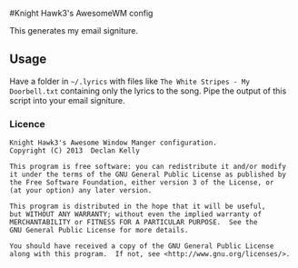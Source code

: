 #Knight Hawk3's AwesomeWM config

This generates my email signiture.

## Usage

Have a folder in `~/.lyrics` with files like `The White Stripes - My Doorbell.txt` containing only the lyrics to the song. Pipe the output of this script into your email signiture.

### Licence
    Knight Hawk3's Awesome Window Manger configuration.
    Copyright (C) 2013  Declan Kelly

    This program is free software: you can redistribute it and/or modify
    it under the terms of the GNU General Public License as published by
    the Free Software Foundation, either version 3 of the License, or
    (at your option) any later version.

    This program is distributed in the hope that it will be useful,
    but WITHOUT ANY WARRANTY; without even the implied warranty of
    MERCHANTABILITY or FITNESS FOR A PARTICULAR PURPOSE.  See the
    GNU General Public License for more details.

    You should have received a copy of the GNU General Public License
    along with this program.  If not, see <http://www.gnu.org/licenses/>.
